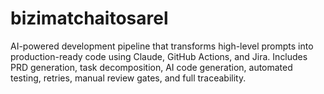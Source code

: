 # bizimatchaitosarel
AI-powered development pipeline that transforms high-level prompts into production-ready code using Claude, GitHub Actions, and Jira. Includes PRD generation, task decomposition, AI code generation, automated testing, retries, manual review gates, and full traceability.
